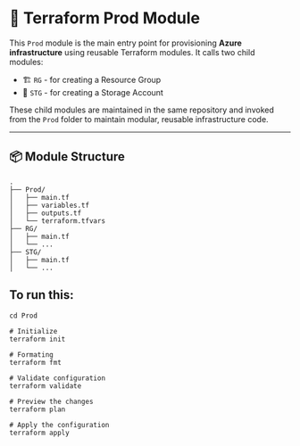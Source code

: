 # 📁 Terraform Prod Module

This `Prod` module is the main entry point for provisioning **Azure infrastructure** using reusable Terraform modules. It calls two child modules:

- 🏗️ `RG` - for creating a Resource Group
- 💾 `STG` - for creating a Storage Account

These child modules are maintained in the same repository and invoked from the `Prod` folder to maintain modular, reusable infrastructure code.

---

## 📦 Module Structure

```plaintext
.
├── Prod/
│   ├── main.tf
│   ├── variables.tf
│   ├── outputs.tf
│   └── terraform.tfvars
├── RG/
│   ├── main.tf
│   └── ...
├── STG/
│   ├── main.tf
│   └── ...

```

## To run this:

```
cd Prod

# Initialize
terraform init

# Formating
terraform fmt

# Validate configuration
terraform validate

# Preview the changes
terraform plan

# Apply the configuration
terraform apply
```

